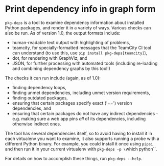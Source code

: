 # Print dependency info in graph form

`pkg-deps` is a tool to examine dependency information about installed Python
packages, and render it in a variety of ways.  Various checks can also be run.
As of version 1.0, the output formats include:

* human-readable text output with highlighting of problems,
* teamcity, for specially-formatted messages that the TeamCity CI tool can
  understand (to use this, use `pip install pkg-deps[teamcity]`),
* dot, for rendering with GraphViz, and
* JSON, for further processing with automated tools (including re-loading
  and combining dependency graphs by this tool!)

The checks it can run include (again, as of 1.0):

* finding dependency loops,
* finding unmet dependencies, including unmet version requirements,
* finding outdated packages,
* ensuring that certain packages specify exact ('==') version dependencies,
  and
* ensuring that certain packages do not have any indirect dependencies - e.g.
  making sure a web app pins *all* of its dependencies, including otherwise
  indirect ones.

The tool has several dependencies itself, so to avoid having to install it in
each virtualenv you want to examine, it also supports running a probe with
a different Python binary.  For example, you could install it once using
`pipsi` and then run it in your current virtualenv with `pkg-deps -p \`which
python\``.

For details on how to accomplish these things, run `pkg-deps --help`.
